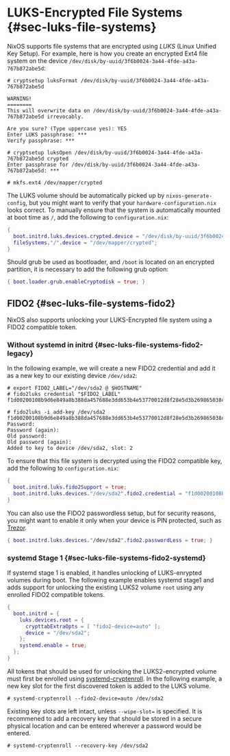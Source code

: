 # LUKS-Encrypted File Systems {#sec-luks-file-systems}

NixOS supports file systems that are encrypted using *LUKS* (Linux
Unified Key Setup). For example, here is how you create an encrypted
Ext4 file system on the device
`/dev/disk/by-uuid/3f6b0024-3a44-4fde-a43a-767b872abe5d`:

```ShellSession
# cryptsetup luksFormat /dev/disk/by-uuid/3f6b0024-3a44-4fde-a43a-767b872abe5d

WARNING!
========
This will overwrite data on /dev/disk/by-uuid/3f6b0024-3a44-4fde-a43a-767b872abe5d irrevocably.

Are you sure? (Type uppercase yes): YES
Enter LUKS passphrase: ***
Verify passphrase: ***

# cryptsetup luksOpen /dev/disk/by-uuid/3f6b0024-3a44-4fde-a43a-767b872abe5d crypted
Enter passphrase for /dev/disk/by-uuid/3f6b0024-3a44-4fde-a43a-767b872abe5d: ***

# mkfs.ext4 /dev/mapper/crypted
```

The LUKS volume should be automatically picked up by
`nixos-generate-config`, but you might want to verify that your
`hardware-configuration.nix` looks correct. To manually ensure that the
system is automatically mounted at boot time as `/`, add the following
to `configuration.nix`:

```nix
{
  boot.initrd.luks.devices.crypted.device = "/dev/disk/by-uuid/3f6b0024-3a44-4fde-a43a-767b872abe5d";
  fileSystems."/".device = "/dev/mapper/crypted";
}
```

Should grub be used as bootloader, and `/boot` is located on an
encrypted partition, it is necessary to add the following grub option:

```nix
{ boot.loader.grub.enableCryptodisk = true; }
```

## FIDO2 {#sec-luks-file-systems-fido2}

NixOS also supports unlocking your LUKS-Encrypted file system using a FIDO2
compatible token.

### Without systemd in initrd {#sec-luks-file-systems-fido2-legacy}

In the following example, we will create a new
FIDO2 credential and add it as a new key to our existing device
`/dev/sda2`:

```ShellSession
# export FIDO2_LABEL="/dev/sda2 @ $HOSTNAME"
# fido2luks credential "$FIDO2_LABEL"
f1d00200108b9d6e849a8b388da457688e3dd653b4e53770012d8f28e5d3b269865038c346802f36f3da7278b13ad6a3bb6a1452e24ebeeaa24ba40eef559b1b287d2a2f80b7

# fido2luks -i add-key /dev/sda2 f1d00200108b9d6e849a8b388da457688e3dd653b4e53770012d8f28e5d3b269865038c346802f36f3da7278b13ad6a3bb6a1452e24ebeeaa24ba40eef559b1b287d2a2f80b7
Password:
Password (again):
Old password:
Old password (again):
Added to key to device /dev/sda2, slot: 2
```

To ensure that this file system is decrypted using the FIDO2 compatible
key, add the following to `configuration.nix`:

```nix
{
  boot.initrd.luks.fido2Support = true;
  boot.initrd.luks.devices."/dev/sda2".fido2.credential = "f1d00200108b9d6e849a8b388da457688e3dd653b4e53770012d8f28e5d3b269865038c346802f36f3da7278b13ad6a3bb6a1452e24ebeeaa24ba40eef559b1b287d2a2f80b7";
}
```

You can also use the FIDO2 passwordless setup, but for security reasons,
you might want to enable it only when your device is PIN protected, such
as [Trezor](https://trezor.io/).

```nix
{ boot.initrd.luks.devices."/dev/sda2".fido2.passwordLess = true; }
```

### systemd Stage 1 {#sec-luks-file-systems-fido2-systemd}

If systemd stage 1 is enabled, it handles unlocking of LUKS-enrypted volumes
during boot. The following example enables systemd stage1 and adds support for
unlocking the existing LUKS2 volume `root` using any enrolled FIDO2 compatible
tokens.

```nix
{
  boot.initrd = {
    luks.devices.root = {
      crypttabExtraOpts = [ "fido2-device=auto" ];
      device = "/dev/sda2";
    };
    systemd.enable = true;
  };
}
```

All tokens that should be used for unlocking the LUKS2-encrypted volume must
first be enrolled using [systemd-cryptenroll](https://www.freedesktop.org/software/systemd/man/systemd-cryptenroll.html).
In the following example, a new key slot for the first discovered token is
added to the LUKS volume.

```ShellSession
# systemd-cryptenroll --fido2-device=auto /dev/sda2
```

Existing key slots are left intact, unless `--wipe-slot=` is specified. It is
recommened to add a recovery key that should be stored in a secure physical
location and can be entered wherever a password would be entered.

```ShellSession
# systemd-cryptenroll --recovery-key /dev/sda2
```
